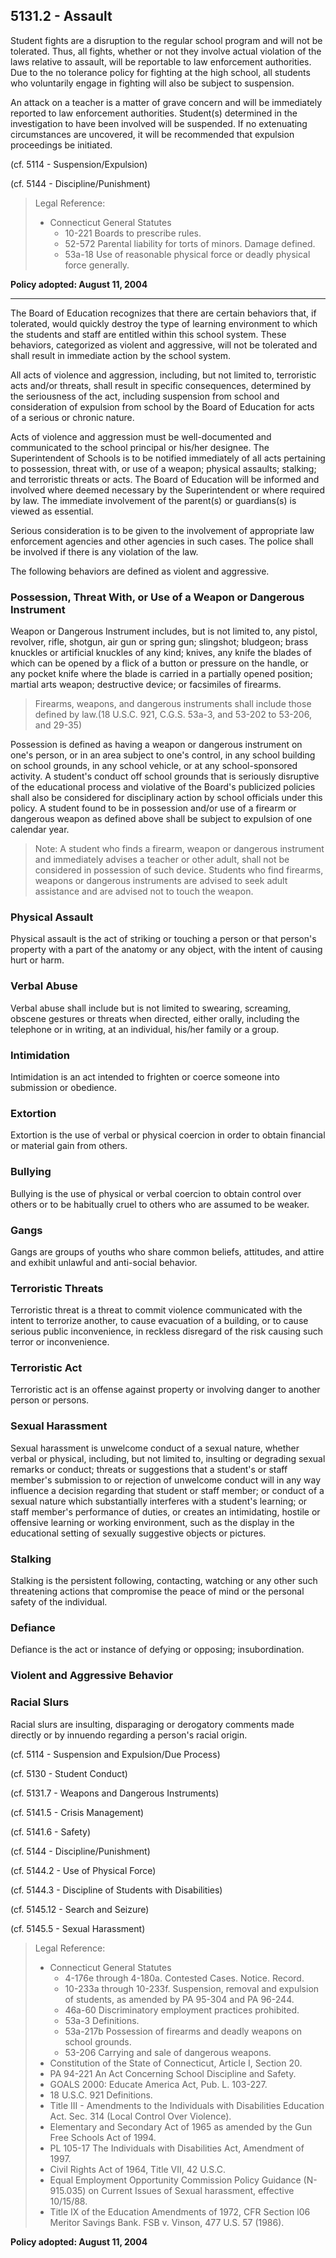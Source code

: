 ## 5131.2 - Assault

Student fights are a disruption to the regular school program and will not be tolerated. Thus, all fights, whether or not they involve actual violation of the laws relative to assault, will be reportable to law enforcement authorities.  Due to the no tolerance policy for fighting at the high school, all students who voluntarily engage in fighting will also be subject to suspension.

An attack on a teacher is a matter of grave concern and will be immediately reported to law enforcement authorities.  Student(s) determined in the investigation to have been involved will be suspended. If no extenuating circumstances are uncovered, it will be recommended that expulsion proceedings be initiated.

(cf. 5114 - Suspension/Expulsion)

(cf. 5144 - Discipline/Punishment)

> Legal Reference: 
> 
> * Connecticut General Statutes
>   * 10-221 Boards to prescribe rules.
>   * 52-572 Parental liability for torts of minors. Damage defined.
>   * 53a-18 Use of reasonable physical force or deadly physical force generally.

**Policy adopted:  August 11, 2004**

---

The Board of Education recognizes that there are certain behaviors that, if tolerated, would quickly destroy the type of learning environment to which the students and staff are entitled within this school system. These behaviors, categorized as violent and aggressive, will not be tolerated and shall result in immediate action by the school system.

All acts of violence and aggression, including, but not limited to, terroristic acts and/or threats, shall result in specific consequences, determined by the seriousness of the act, including suspension from school and consideration of expulsion from school by the Board of Education for acts of a serious or chronic nature.

Acts of violence and aggression must be well-documented and communicated to the school principal or his/her designee. The Superintendent of Schools is to be notified immediately of all acts pertaining to possession, threat with, or use of a weapon; physical assaults; stalking; and terroristic threats or acts. The Board of Education will be informed and involved where deemed necessary by the Superintendent or where required by law. The immediate involvement of the parent(s) or guardians(s) is viewed as essential.

Serious consideration is to be given to the involvement of appropriate law enforcement agencies and other agencies in such cases. The police shall be involved if there is any violation of the law.

The following behaviors are defined as violent and aggressive.

### Possession, Threat With, or Use of a Weapon or Dangerous Instrument

Weapon or Dangerous Instrument includes, but is not limited to, any pistol, revolver, rifle, shotgun, air gun or spring gun; slingshot; bludgeon; brass knuckles or artificial knuckles of any kind; knives, any knife the blades of which can be opened by a flick of a button or pressure on the handle, or any pocket knife where the blade is carried in a partially opened position; martial arts weapon; destructive device; or facsimiles of firearms.

> Firearms, weapons, and dangerous instruments shall include those defined by law.(18 U.S.C. 921, C.G.S. 53a-3, and 53-202 to 53-206, and 29-35)

Possession is defined as having a weapon or dangerous instrument on one's person, or in an area subject to one's control, in any school building on school grounds, in any school vehicle, or at any school-sponsored activity. A student's conduct off school grounds that is seriously disruptive of the educational process and violative of the Board's publicized policies shall also be considered for disciplinary action by school officials under this policy. A student found to be in possession and/or use of a firearm or dangerous weapon as defined above shall be subject to expulsion of one calendar year.

> Note:  A student who finds a firearm, weapon or dangerous instrument and immediately advises a teacher or other adult, shall not be considered in possession of such device. Students who find firearms, weapons or dangerous instruments are advised to seek adult assistance and are advised not to touch the weapon.

### Physical Assault

Physical assault is the act of striking or touching a person or that person's property with a part of the anatomy or any object, with the intent of causing hurt or harm.

### Verbal Abuse

Verbal abuse shall include but is not limited to swearing, screaming, obscene gestures or threats when directed, either orally, including the telephone or in writing, at an individual, his/her family or a group.

### Intimidation

Intimidation is an act intended to frighten or coerce someone into submission or obedience.

### Extortion

Extortion is the use of verbal or physical coercion in order to obtain financial or material gain from others.

### Bullying

Bullying is the use of physical or verbal coercion to obtain control over others or to be habitually cruel to others who are assumed to be weaker.

### Gangs

Gangs are groups of youths who share common beliefs, attitudes, and attire and exhibit unlawful and anti-social behavior.

### Terroristic Threats

Terroristic threat is a threat to commit violence communicated with the intent to terrorize another, to cause evacuation of a building, or to cause serious public inconvenience, in reckless disregard of the risk causing such terror or inconvenience.

### Terroristic Act

Terroristic act is an offense against property or involving danger to another person or persons.

### Sexual Harassment

Sexual harassment is unwelcome conduct of a sexual nature, whether verbal or physical, including, but not limited to, insulting or degrading sexual remarks or conduct; threats or suggestions that a student's or staff member's submission to or rejection of unwelcome conduct will in any way influence a decision regarding that student or staff member; or conduct of a sexual nature which substantially interferes with a student's learning; or staff member's performance of duties, or creates an intimidating, hostile or offensive learning or working environment, such as the display in the educational setting of sexually suggestive objects or pictures.

### Stalking

Stalking is the persistent following, contacting, watching or any other such threatening actions that compromise the peace of mind or the personal safety of the individual.

### Defiance

Defiance is the act or instance of defying or opposing; insubordination.

### Violent and Aggressive Behavior

### Racial Slurs

Racial slurs are insulting, disparaging or derogatory comments made directly or by innuendo regarding a person's racial origin.

(cf. 5114 - Suspension and Expulsion/Due Process)

(cf. 5130 - Student Conduct)

(cf. 5131.7 - Weapons and Dangerous Instruments)

(cf. 5141.5 - Crisis Management)

(cf. 5141.6 - Safety)

(cf. 5144 - Discipline/Punishment)

(cf. 5144.2 - Use of Physical Force)

(cf. 5144.3 - Discipline of Students with Disabilities)

(cf. 5145.12 - Search and Seizure)

(cf. 5145.5 - Sexual Harassment)

> Legal Reference: 
> 
> * Connecticut General Statutes
>   * 4-176e through 4-180a. Contested Cases. Notice. Record.
>   * 10-233a through 10-233f. Suspension, removal and expulsion of students, as amended by PA 95-304 and PA 96-244.
>   * 46a-60 Discriminatory employment practices prohibited.
>   * 53a-3 Definitions.
>   * 53a-217b Possession of firearms and deadly weapons on school grounds.
>   * 53-206 Carrying and sale of dangerous weapons.
> * Constitution of the State of Connecticut, Article I, Section 20.
> * PA 94-221 An Act Concerning School Discipline and Safety.
> * GOALS 2000: Educate America Act, Pub. L. 103-227.
> * 18 U.S.C. 921 Definitions.
> * Title III - Amendments to the Individuals with Disabilities Education Act. Sec. 314 (Local Control Over Violence).
> * Elementary and Secondary Act of 1965 as amended by the Gun Free Schools Act of 1994.
> * PL 105-17 The Individuals with Disabilities Act, Amendment of 1997.
> * Civil Rights Act of 1964, Title VII, 42 U.S.C.
> * Equal Employment Opportunity Commission Policy Guidance (N-915.035) on Current Issues of Sexual harassment, effective 10/15/88.
> * Title IX of the Education Amendments of 1972, CFR Section l06 Meritor Savings Bank. FSB v. Vinson, 477 U.S. 57 (1986).

**Policy adopted:  August 11, 2004**

